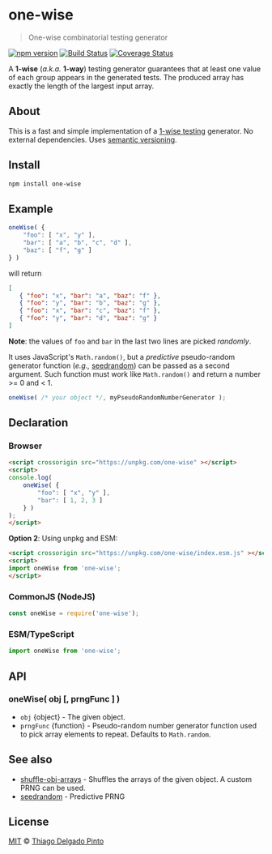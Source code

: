 # one-wise

> One-wise combinatorial testing generator

[![npm version](https://badge.fury.io/js/one-wise.svg)](https://badge.fury.io/js/one-wise)
[![Build Status](https://travis-ci.org/thiagodp/one-wise.svg?branch=master)](https://travis-ci.org/thiagodp/one-wise)
[![Coverage Status](https://coveralls.io/repos/github/thiagodp/one-wise/badge.svg)](https://coveralls.io/github/thiagodp/one-wise)

A **1-wise** (*a.k.a.* **1-way**) testing generator guarantees that at least one value of each group appears in the generated tests. The produced array has exactly the length of the largest input array.

## About

This is a fast and simple implementation of a [1-wise testing](https://en.wikipedia.org/wiki/All-pairs_testing) generator. No external dependencies. Uses [semantic versioning](https://semver.org/).

## Install

```bash
npm install one-wise
```

## Example

```javascript
oneWise( {
    "foo": [ "x", "y" ],
    "bar": [ "a", "b", "c", "d" ],
    "baz": [ "f", "g" ]
} )
```
will return
```json
[
   { "foo": "x", "bar": "a", "baz": "f" },
   { "foo": "y", "bar": "b", "baz": "g" },
   { "foo": "x", "bar": "c", "baz": "f" },
   { "foo": "y", "bar": "d", "baz": "g" }
]
```
**Note**: the values of `foo` and `bar` in the last two lines are picked *randomly*.

It uses JavaScript's `Math.random()`, but a *predictive* pseudo-random generator function (*e.g.,* [seedrandom](https://github.com/davidbau/seedrandom)) can be passed as a second argument. Such function must work like `Math.random()` and return a number >= 0 and < 1.
```javascript
oneWise( /* your object */, myPseudoRandomNumberGenerator );
```

## Declaration

### Browser

```html
<script crossorigin src="https://unpkg.com/one-wise" ></script>
<script>
console.log(
	oneWise( {
		"foo": [ "x", "y" ],
		"bar": [ 1, 2, 3 ]
	} )
);
</script>
```

**Option 2**: Using unpkg and ESM:
```html
<script crossorigin src="https://unpkg.com/one-wise/index.esm.js" ></script>
<script>
import oneWise from 'one-wise';
</script>
```

### CommonJS (NodeJS)

```javascript
const oneWise = require('one-wise');
```

### ESM/TypeScript

```javascript
import oneWise from 'one-wise';
```

## API

### oneWise( obj [, prngFunc ] )

- `obj` {object} - The given object.
- `prngFunc` {function} - Pseudo-random number generator function used to pick array elements to repeat. Defaults to `Math.random`.

## See also

- [shuffle-obj-arrays](https://github.com/thiagodp/shuffle-obj-arrays) - Shuffles the arrays of the given object. A custom PRNG can be used.
- [seedrandom](https://github.com/davidbau/seedrandom) - Predictive PRNG

## License

[MIT](LICENSE) © [Thiago Delgado Pinto](https://github.com/thiagodp)
